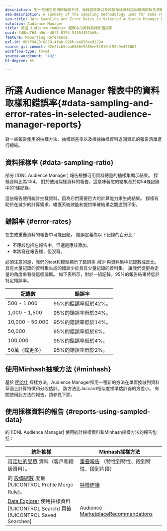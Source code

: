 ```yaml
---
description: 對一些報告使用的抽樣方法、抽樣誤差率以及根據抽樣資料返回資訊的報告清單進行總結。
seo-description: A summary of the sampling methodology used for some reports, sampling error rates, and a list of reports that return information based on sampled data.
seo-title: Data Sampling and Error Rates in Selected Audience Manager Reports
solution: Audience Manager
title: 所選 Audience Manager 報表中的資料取樣和錯誤率
uuid: 3d8bd764-a9da-40f1-8794-54304457bb9a
feature: Reporting Reference
exl-id: 0b7f9423-0859-4fa8-926b-e4858eed2294
source-git-commit: 92e2fcb5cea6560e9288ee5f819df52e9e4768b7
workflow-type: tm+mt
source-wordcount: '432'
ht-degree: 6%

---
```


# 所選 Audience Manager 報表中的資料取樣和錯誤率{#data-sampling-and-error-rates-in-selected-audience-manager-reports}

對一些報告使用的抽樣方法、抽樣誤差率以及根據抽樣資料返回資訊的報告清單進行總結。

## 資料採樣率 {#data-sampling-ratio}

部分 [!DNL Audience Manager] 報告根據可用資料總量的抽樣集顯示結果。 採樣資料比為1:54。 對於使用採樣資料的報告，這意味著您的結果基於每54條記錄中的1條記錄。

這些報告使用統計抽樣資料，因為它們需要巨大的計算能力來生成結果。 採樣有助於在減少的計算需求、維護系統效能和提供準確結果之間達到平衡。

<!--

## Minimum Requirements {#minimum-requirements}

>[!NOTE]
>
>The minimum requirements listed below apply to Overlap reports only.

Overlap reports ([trait-to-trait](/help/using/reporting/dynamic-reports/trait-trait-overlap-report.md), [segment-to-trait](/help/using/reporting/dynamic-reports/segment-trait-overlap-report.md), and [segment-to-segment](/help/using/reporting/dynamic-reports/segment-segment-overlap-report.md)) exclude traits and segments when they do not meet the minimum unique visitor requirements. These minimum requirements are as follows:

* Traits: 28,000 [unique trait realizations](/help/using/features/traits/trait-and-segment-qualification-reference).
* Segments: 70,000 real-time users over a 14-day period.

-->

## 錯誤率 {#error-rates}

在生成重疊資料的報告中可能出錯。 錯誤定義為以下記錄的百分比：

* 不應該包括在報告中，但還是應該添加。
* 本該寫在報告裡，但沒寫。

必須注意的是，我們的test和模型顯示了錯誤率 *減少* 與資料集中記錄數成反比。 具有大量記錄的資料集生成的錯誤少於具有少量記錄的資料集。 讓我們從更為定量的角度來看待這個論斷。 如下表所示，對於一組記錄，95%的報告結果將低於特定錯誤率。

| 記錄數 | 錯誤率 |
|--- |--- |
| 500 - 1,000 | 95%的錯誤率低於42%。 |
| 1,000 - 1,500 | 95%的錯誤率低於34%。 |
| 10,000 - 50,000 | 95%的錯誤率低於14%。 |
| 50,000 | 95%的錯誤率低於6%。 |
| 100,000 | 95%的錯誤率低於4%。 |
| 50萬（或更多） | 95%的錯誤率低於2%。 |

## 使用Minhash抽樣方法 {#minhash}

基於 [明哈什](https://en.wikipedia.org/wiki/MinHash) 採樣方法，Audience Manager採用一種新的方法在單置換散列資料草圖上計算特徵和分段估計。 該方法比Jaccard相似度標準估計器的方差小。 有關使用此方法的報告，請參見下節。

<!--

Some Audience Manager reports use the minhash sampling methodology to compute trait and segment overlaps and similarity scores. Audience Manager calculates the [!UICONTROL Trait Similarity Score] between two traits by computing the intersection and union in terms of the number of [!UICONTROL Unique User IDs] (UUIDs) and then divides the two. For two traits A and B, the calculation looks like this:

![jaccard-similarity](/help/using/features/segments/assets/jaccard_similarity.png)

-->

## 使用採樣資料的報告 {#reports-using-sampled-data}

的 [!DNL Audience Manager] 使用統計採樣資料和Minhash採樣方法的報告包括：

<!--

* [Overlap reports](../reporting/dynamic-reports/dynamic-reports.md#interactive-and-overlap-reports) (trait-to-trait, segment-to-trait, and segment-to-segment).
* [Addressable Audience](../features/addressable-audiences.md) data (customer- and segment-level data). 
* The [Total Devices](../features/profile-merge-rules/profile-link-metrics.md#merge-rule-metrics) metric for a [!UICONTROL Profile Merge Rule].
* [Data Explorer](../features/data-explorer/data-explorer-signals-search/data-explorer-search-pairs.md) uses sampled data in the [!UICONTROL Search] tab and any [!UICONTROL Saved Searches].

Reports that use Minhash sampling methodology:

-->

| 統計抽樣 | Minhash採樣方法 |
|--- |--- |
| [可定址的受眾](../features/addressable-audiences.md) 資料（客戶和段級資料）。 | [重疊報告](../reporting/dynamic-reports/dynamic-reports.md#interactive-and-overlap-reports) （特性到特性、段到特性、段到片段） |
| 的 [設備總數](../features/profile-merge-rules/profile-link-metrics.md#merge-rule-metrics) 度量 [!UICONTROL Profile Merge Rule]。 | [特徵建議](/help/using/features/segments/trait-recommendations.md) |
| [Data Explorer](../features/data-explorer/data-explorer-signals-search/data-explorer-search-pairs.md) 使用採樣資料 [!UICONTROL Search] 頁籤 [!UICONTROL Saved Searches] | [Audience MarketplaceRecommendations](/help/using/features/audience-marketplace/marketplace-data-buyers/marketplace-data-buyers.md#finding-similar-traits) |
